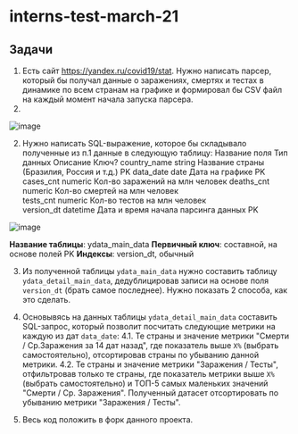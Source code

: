 # interns-test-march-21

## Задачи

1. Есть сайт https://yandex.ru/covid19/stat. Нужно написать парсер, который бы получал данные о заражениях, смертях и тестах в динамике по всем странам на графике и формировал бы CSV файл на каждый момент начала запуска парсера.
2. 
![image](https://user-images.githubusercontent.com/30187683/111162102-e2bf7780-85ac-11eb-9676-886302013f42.png)

2. Нужно написать SQL-выражение, которое бы складывало полученные из п.1 данные в следующую таблицу:
Название поля	Тип данных	Описание	Ключ?
country_name	string	Название страны (Бразилия, Россия и т.д.)	PK
data_date	date	Дата на графике	PK
cases_cnt	numeric	Кол-во заражений на млн человек	
deaths_cnt	numeric	Кол-во смертей на млн человек	
tests_cnt	numeric	Кол-во тестов на млн человек	
version_dt	datetime	Дата и время начала парсинга данных	PK

![image](https://user-images.githubusercontent.com/30187683/111163785-780f3b80-85ae-11eb-879c-b272891161fd.png)

**Название таблицы**: ydata_main_data
**Первичный ключ**: составной, на основе полей PK
**Индексы**: version_dt, обычный

3. Из полученной таблицы `ydata_main_data` нужно составить таблицу `ydata_detail_main_data`, дедублицировав записи на основе поля `version_dt` (брать самое последнее). Нужно показать 2 способа, как это сделать.

4. Основывясь на данных таблицы `ydata_detail_main_data` составить SQL-запрос, который позволит посчитать следующие метрики на каждую из дат `data_date`:
4.1. Те страны и значение метрики "Смерти / Ср.Заражения за 14 дат назад", где показатель выше `X%` (выбрать самостоятельно), отсортировав страны по убыванию данной метрики.
4.2. Те страны и значение метрики "Заражения / Тесты", отфильтровав только те страны, где показатель метрики выше `X%` (выбрать самостоятельно) и ТОП-5 самых маленьких значений "Смерти / Ср. Заражения". Полученный датасет отсортировать по убыванию метрики "Заражения / Тесты".

5. Весь код положить в форк данного проекта.
